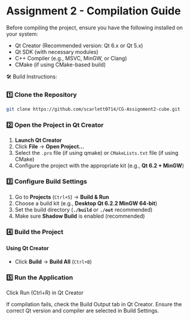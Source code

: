 # Assignment 2 - Compilation Guide
Before compiling the project, ensure you have the following installed on your system:
- Qt Creator (Recommended version: Qt 6.x or Qt 5.x)
- Qt SDK (with necessary modules)
- C++ Compiler (e.g., MSVC, MinGW, or Clang)
- CMake (if using CMake-based build)

🛠️ Build Instructions:
### 1️⃣ Clone the Repository
```bash
git clone https://github.com/scarlett0714/CG-Assignment2-cube.git
```

### 2️⃣ Open the Project in Qt Creator
1. **Launch Qt Creator**  
2. Click **File** → **Open Project...**  
3. Select the `.pro` file (if using qmake) or `CMakeLists.txt` file (if using CMake)  
4. Configure the project with the appropriate kit (e.g., **Qt 6.2 + MinGW**)  

### 3️⃣ Configure Build Settings
1. Go to **Projects** (`Ctrl+5`) → **Build & Run**
2. Choose a build kit (e.g., **Desktop Qt 6.2.2 MinGW 64-bit**)
3. Set the build directory (**`./build`** or **`./out`** recommended)
4. Make sure **Shadow Build** is enabled (recommended)

### 4️⃣ Build the Project
#### **Using Qt Creator**
- Click **Build** → **Build All** (`Ctrl+B`)

### 5️⃣ Run the Application
Click Run (Ctrl+R) in Qt Creator

If compilation fails, check the Build Output tab in Qt Creator.
Ensure the correct Qt version and compiler are selected in Build Settings.
